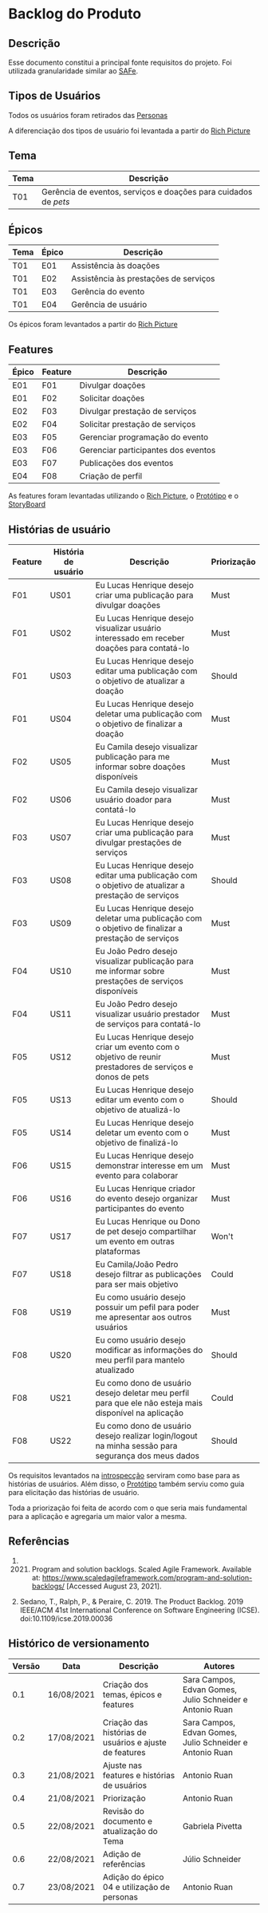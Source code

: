 # Backlog do Produto

## Descrição 

Esse documento constitui a principal fonte requisitos do projeto. Foi utilizada granularidade similar ao [SAFe](https://www.scaledagileframework.com/).

## Tipos de Usuários

Todos os usuários foram retirados das [Personas](/backlog/personas.md)

A diferenciação dos tipos de usuário foi levantada a partir do [Rich Picture](/designSprint/decision/)


## Tema

| Tema | Descrição |
| --- | ---|
| T01 | Gerência de eventos, serviços e doações para cuidados de *pets* |

## Épicos

| Tema | Épico | Descrição |
| --- | --- | --- |
| T01 | E01 | Assistência às doações |
| T01 | E02 | Assistência às prestações de serviços |
| T01 | E03 | Gerência do evento |
| T01 | E04 | Gerência de usuário |

Os épicos foram levantados a partir do [Rich Picture](/designSprint/decision/)

## Features

| Épico | Feature | Descrição |
| --- | --- | --- |
| E01 | F01 | Divulgar doações |
| E01 | F02 | Solicitar doações |
| E02 | F03 | Divulgar prestação de serviços |
| E02 | F04 | Solicitar prestação de serviços |
| E03 | F05 | Gerenciar programação do evento |
| E03 | F06 | Gerenciar participantes dos eventos |
| E03 | F07 | Publicações dos eventos |
| E04 | F08 | Criação de perfil |

As features foram levantadas utilizando o [Rich Picture](/designSprint/decision/), o [Protótipo](/designSprint/prototype/) e o [StoryBoard](/artefatos/storyboard/)



## Histórias de usuário

| Feature | História de usuário | Descrição | Priorização |
| --- | --- | --- | --- |
| F01 | US01 | Eu Lucas Henrique desejo criar uma publicação para divulgar doações | Must |
| F01 | US02 | Eu Lucas Henrique desejo visualizar usuário interessado em receber doações para contatá-lo | Must | 
| F01 | US03 | Eu Lucas Henrique desejo editar uma publicação com o objetivo de atualizar a doação | Should |
| F01 | US04 | Eu Lucas Henrique desejo deletar uma publicação com o objetivo de finalizar a doação | Must |
| F02 | US05 | Eu Camila desejo visualizar publicação para me informar sobre doações disponíveis | Must |
| F02 | US06 | Eu Camila desejo visualizar usuário doador para contatá-lo | Must |
| F03 | US07 | Eu Lucas Henrique desejo criar uma publicação para divulgar prestações de serviços | Must |
| F03 | US08 | Eu Lucas Henrique desejo editar uma publicação com o objetivo de atualizar a prestação de serviços | Should |
| F03 | US09 | Eu Lucas Henrique desejo deletar uma publicação com o objetivo de finalizar a prestação de serviços | Must |
| F04 | US10 | Eu João Pedro desejo visualizar publicação para me informar sobre prestações de serviços disponíveis | Must |
| F04 | US11 | Eu João Pedro desejo visualizar usuário prestador de serviços para contatá-lo | Must |
| F05 | US12 | Eu Lucas Henrique desejo criar um evento com o objetivo de reunir prestadores de serviços e donos de pets | Must |
| F05 | US13 | Eu Lucas Henrique desejo editar um evento com o objetivo de atualizá-lo| Should |
| F05 | US14 | Eu Lucas Henrique desejo deletar um evento com o objetivo de finalizá-lo | Must |
| F06 | US15 | Eu Lucas Henrique desejo demonstrar interesse em um evento para colaborar | Must |
| F06 | US16 | Eu Lucas Henrique criador do evento desejo organizar participantes do evento |  Must |
| F07 | US17 | Eu Lucas Henrique ou Dono de pet desejo compartilhar um evento em outras plataformas | Won't |
| F07 | US18 | Eu Camila/João Pedro desejo filtrar as publicações para ser mais objetivo | Could |
| F08 | US19 | Eu como usuário desejo possuir um pefil para poder me apresentar aos outros usuários | Must |
| F08 | US20 | Eu como usuário desejo modificar as informações do meu perfil para mantelo atualizado | Should |
| F08 | US21 | Eu como dono de usuário desejo deletar meu perfil para que ele não esteja mais disponível na aplicação | Could |
| F08 | US22 | Eu como dono de usuário desejo realizar login/logout na minha sessão para segurança dos meus dados | Should |

Os requisitos levantados na [introspecção](/artefatos/introspeccao/) serviram como base para as histórias de usuários. Além disso, o [Protótipo](/designSprint/prototype/) também serviu como guia para elicitação das histórias de usuário.

Toda a priorização foi feita de acordo com o que seria mais fundamental para a aplicação e agregaria um maior valor a mesma.

## Referências

1. 2021. Program and solution backlogs. Scaled Agile Framework. Available at: https://www.scaledagileframework.com/program-and-solution-backlogs/ [Accessed August 23, 2021]. 

2. Sedano, T., Ralph, P., & Peraire, C. 2019. The Product Backlog. 2019 IEEE/ACM 41st International Conference on Software Engineering (ICSE). doi:10.1109/icse.2019.00036 



## Histórico de versionamento 

| Versão | Data | Descrição | Autores |
| --- | --- | --- | --- |
| 0.1 | 16/08/2021 | Criação dos temas, épicos e features | Sara Campos, Edvan Gomes, Julio Schneider e Antonio Ruan |
| 0.2 | 17/08/2021 | Criação das histórias de usuários e ajuste de features | Sara Campos, Edvan Gomes, Julio Schneider e Antonio Ruan |
| 0.3 | 21/08/2021 | Ajuste nas features e histórias de usuários | Antonio Ruan |
| 0.4 | 21/08/2021 | Priorização | Antonio Ruan |
| 0.5 | 22/08/2021 | Revisão do documento e atualização do Tema | Gabriela Pivetta |
| 0.6 | 22/08/2021 | Adição de referências | Júlio Schneider |
| 0.7 | 23/08/2021 | Adição do épico 04 e utilização de personas | Antonio Ruan

